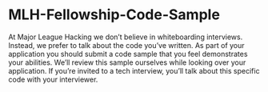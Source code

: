 # MLH-Fellowship-Code-Sample
At Major League Hacking we don’t believe in whiteboarding interviews. Instead, we prefer to talk about the code you’ve written. As part of your application you should submit a code sample that you feel demonstrates your abilities. We’ll review this sample ourselves while looking over your application. If you’re invited to a tech interview, you’ll talk about this specific code with your interviewer.
